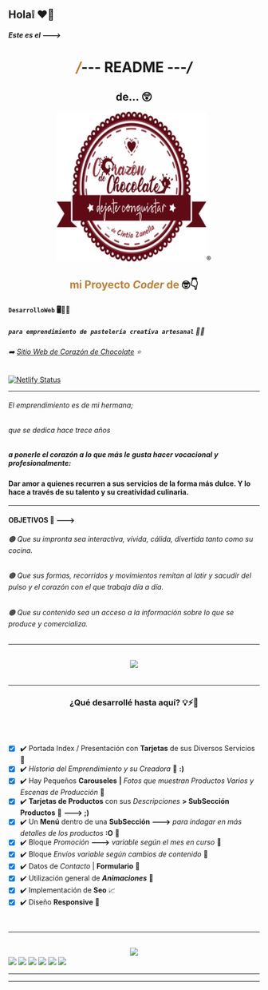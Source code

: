 ## **Hola❕** ❤️‍🔥
#### *Este es el --->* 

*<h1 align="center"><span style="color:#bc8034">/*--- README ---*/</span></h1>*<h2 align="center">de... 😲</h2>

<div align="center"><img width="300" height="300" src="/imagenes/images_index/logo/logo.svg">®️</div>

**<h2 align="center"><span style="color:#bc8034">mi Proyecto *Coder* de** 🤓👇</span></h2>

#### `DesarrolloWeb` 🖥️🚀🤩
##### *`para emprendimiento de pastelería creativa artesanal`* 🥧✨

###### ➡️ [Sitio Web de Corazón de Chocolate](https://corazondechocolate.netlify.app/) ⭐

[![Netlify Status](https://api.netlify.com/api/v1/badges/06f0ba70-0f86-419f-abd1-c389b7b62572/deploy-status)](https://app.netlify.com/sites/corazondechocolate/deploys)

<hr>

###### El emprendimiento es de mi hermana;<br>
###### que se dedica hace trece años<br>
##### a ponerle el corazón a lo que más le gusta hacer ***vocacional y profesionalmente***:<br>
#### **Dar amor a quienes recurren a sus servicios de la forma más dulce. Y lo hace a través de su talento y su creatividad culinaria.** 

<hr>

#### **OBJETIVOS 🔻 --->**<br>
###### 🟤 *Que su impronta sea interactiva, vívida, cálida, divertida tanto como su cocina.*<br>
###### 🟤 *Que sus formas, recorridos y movimientos remitan al latir y sacudir del pulso y el corazón con el que trabaja día a día.*<br>
###### 🟤 *Que su contenido sea un acceso a la información sobre lo que se produce y comercializa.*<br>

<hr><br>

<div align="center"><img width="250" src="https://img.shields.io/badge/ESTADO-en_continúo_DESAROLLO-5e0b15"></div><br>

<hr>

<h3 align="center">¿Qué desarrollé hasta aquí? 💡⚡🔻</h3><br> 

######
- [x] ✔️ Portada Index / Presentación con **Tarjetas** de sus Diversos Servicios 🎂
- [x] ✔️ *Historia del Emprendimiento y su Creadora* 🌈 **:)**
- [x] ✔️ Hay Pequeños **Carouseles**</b> **|** *Fotos que muestran Productos Varios y Escenas de Producción* 🍰
- [x] ✔️ **Tarjetas de Productos** con sus *Descripciones* **> SubSección Productos** 🧁 **---> ;)**
- [x] ✔️ Un **Menú** dentro de una **SubSección** **--->** *para indagar en más detalles de los productos* **:O** 🍩
- [x] ✔️ Bloque *Promoción* **--->** *variable según el mes en curso* 📢
- [x] ✔️ Bloque *Envíos* *variable según cambios de contenido* 🛒
- [x] ✔️ Datos de *Contacto* | **Formulario** 📄
- [x] ✔️ Utilización general de ***Animaciones*** 🎈
- [x] ✔️ Implementación de **Seo** 📈
- [x] ✔️ Diseño **Responsive** 💯 
<br>

<hr>

<br>
<div align="center"><img width="200" src="https://img.shields.io/badge/RECURSOS_QUE_UTILICÉ🔻🛠️-5e0b15"></div>
<img height="20" src="https://img.shields.io/badge/visual_studio_code-007ACC?logo=visualstudiocode">
<img height="20" src="https://img.shields.io/badge/html5-181717?logo=html5">
<img height="20" src="https://img.shields.io/badge/css3-1572B6?logo=css3">
<img height="20" src="https://img.shields.io/badge/sass-181717?logo=sass">
<img height="20" src="https://img.shields.io/badge/git-181717?logo=git">
<img height="20" src="https://img.shields.io/badge/github-181717?logo=github">

<hr>
<hr>


